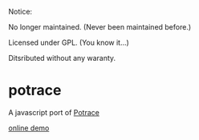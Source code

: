 Notice:

No longer maintained. (Never been maintained before.)

Licensed under GPL. (You know it...)

Ditsributed  without any waranty.

potrace
=======

A javascript port of [Potrace](http://potrace.sourceforge.net)

[online demo](http://kilobtye.github.io/potrace/)
